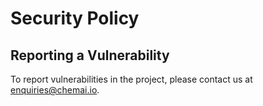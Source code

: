 # Security Policy

## Reporting a Vulnerability

To report vulnerabilities in the project, please contact us at enquiries@chemai.io. 
